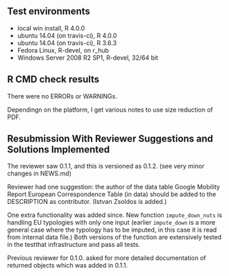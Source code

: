 ## Test environments
* local win install, R 4.0.0
* ubuntu 14.04 (on travis-ci), R 4.0.0
* ubuntu 14.04 (on travis-ci), R 3.6.3 
* Fedora Linux, R-devel, on r_hub
* Windows Server 2008 R2 SP1, R-devel, 32/64 bit

## R CMD check results
There were no ERRORs or WARNINGs. 

Dependingn on the platform, I get various notes to use size reduction
of PDF.

## Resubmission With Reviewer Suggestions and Solutions Implemented
The reviewer saw 0.1.1, and this is versioned as 0.1.2. (see 
very minor changes in NEWS.md)

Reviewer had one suggestion: the author of the data table 
Google Mobility Report European Correspondence Table (in data)
should be added to the DESCRIPTION as contributor. (Istvan Zsoldos is
added.)

One extra functionality was added since.
New function `impute_down_nuts` is handling EU typologies with only one
input (earlier `impute_down` is a more general case where the typology
has to be imputed, in this case it is read from internal data file.) 
Both versions of the function are extensively tested in the testthat 
infrastructure and pass all tests.

Previous reviewer for 0.1.0. asked for more detailed documentation of 
returned objects which was added in 0.1.1. 
